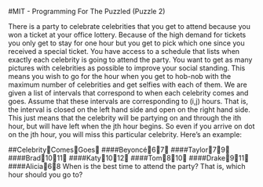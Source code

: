 #MIT - Programming For The Puzzled (Puzzle 2)

There is a party to celebrate celebrities that you get to attend because you won a ticket at your office lottery. 
Because of the high demand for tickets you only get to stay for one hour but you get to pick which one since you received a special ticket.
You have access to a schedule that lists when exactly each celebrity is going to attend the party. 
You want to get as many pictures with celebrities as possible to improve your social standing. 
This means you wish to go for the hour when you get to hob-nob with the maximum number of celebrities and get selfies with each of them.
We are given a list of intervals that correspond to when each celebrity comes and goes. Assume that these intervals are corresponding to (i,j) hours.
That is, the interval is closed on the left hand side and open on the right hand side. 
This just means that the celebrity will be partying on and through the ith hour, but will have left when the jth hour begins. So even if you arrive on dot on the jth hour, you will miss this particular celebrity. 
Here’s an example: 

##CelebrityComesGoes
####Beyoncé67
####Taylor79
####Brad1011
####Katy1012
####Tom810
####Drake911
####Alicia68
When is the best time to attend the party? That is, which hour should you go to? 
